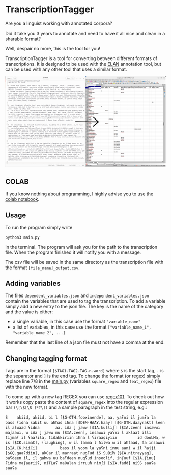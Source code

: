 # TranscriptionTagger
Are you a linguist working with annotated corpora?

Did it take you 3 years to annotate and need to have it all nice and clean in a sharable format?

Well, despair no more, this is the tool for you!

TranscriptionTagger is a tool for converting between different formats of transcriptions. It is designed to be used with the [ELAN](https://tla.mpi.nl/tools/tla-tools/elan/) annotation tool, but can be used with any other tool that uses a similar format.


![example image](example.png)

## COLAB
If you know nothing about programming, I highly advise you to use the [colab notebook](https://colab.research.google.com/github/nicofirst1/TranscriptionTagger/blob/main/main.ipynb).


## Usage
To run the program simply write
```
python3 main.py
```
in the terminal. 
The program will ask you for the path to the transcription file. When the program finished it will notify you with a message. 

The csv file will be saved in the same directory as the transcription file with the format 
`[file_name]_output.csv`.


## Adding variables
The files `dependent_variables.json` and `independent_variables.json` contain the variables that are used to tag the transcription.
To add a variable simply add a new entry to the json file. The key is the name of the category and the value is either:
- a single variable, in this case use the format `"variable_name"`
- a list of variables, in this case use the format `["variable_name_1", "variable_name_2", ...]`

Remember that the last line of a json file must not have a comma at the end.

## Changing tagging format
Tags are in the format `[$TAG1.TAG2.TAG-n.word]` where `$` is the start tag, `.` is the separator and `]` is the end tag.
To change the format (or regex) simply replace line 7/8 in the [main.py](./main.py) (variables `square_regex` and `feat_regex`) file with the new format.

To come up with a new tag REGEX you can use [regex101](https://regex101.com/). To check out how it works copy paste the 
content of `square_regex` into the regular expression bar `(\[\$[\S ]*?\])` and a sample paragraph in the test string, e.g.:
```
S    akiid, akiid, bi l [$G-OTH.fooxinende], aa, yaʕni il jumʕa la bass ʕidna sabit uu aħħad iħna [$DEM-HAAY.haay] [$G-OTH.daayrakt] leen il alwaad ʕidna       aa, iða j jaww [$IA.kulliʃ] [$IA.zeen] insawwi maʃaawi, w iða j jaww mu [$IA.zeen], insawwi yaʕni l aklaat illi tijmaʕ il ʕaaʔila, tiðakkiriin iħna l ʕiraaqiyiin         id dooLMa, w is [$CK.simaC], (laughing), w il lamma l ħilwa w il aħfaad, fa insawwi [$IA.CK.hiiCi]          bass il yoom la yaʕni innu aani w il ħajji [$GQ.gaaʕdiin], akθar il marraat nugʕud iS SuBiħ [$IA.nitrayyag], baʕdeen il, il gahwa uu baʕdeen nuqʕud insoolif, inʃuuf [$IA.ʃinu] ʕidna maʃaariiʕ, niTLaʕ maθalan irruuħ nimʃi [$IA.fadd] niSS saaʕa saaʕa   
```